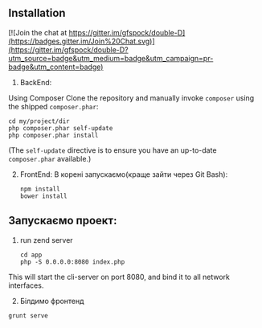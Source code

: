 
Installation
------------

[![Join the chat at https://gitter.im/gfspock/double-D](https://badges.gitter.im/Join%20Chat.svg)](https://gitter.im/gfspock/double-D?utm_source=badge&utm_medium=badge&utm_campaign=pr-badge&utm_content=badge)

1. BackEnd:

Using Composer
Clone the repository and manually invoke `composer` using the shipped
`composer.phar`:

    cd my/project/dir
    php composer.phar self-update
    php composer.phar install

(The `self-update` directive is to ensure you have an up-to-date `composer.phar`
available.)

2. FrontEnd:
В корені запускаємо(краще зайти через Git Bash):
 
    `npm install` <br/>
    `bower install`
  

Запускаємо проект:
-------------------
1. run zend server 

    `cd app` <br/>
    `php -S 0.0.0.0:8080 index.php`

This will start the cli-server on port 8080, and bind it to all network
interfaces.

2. Білдимо фронтенд

  `grunt serve`
  




